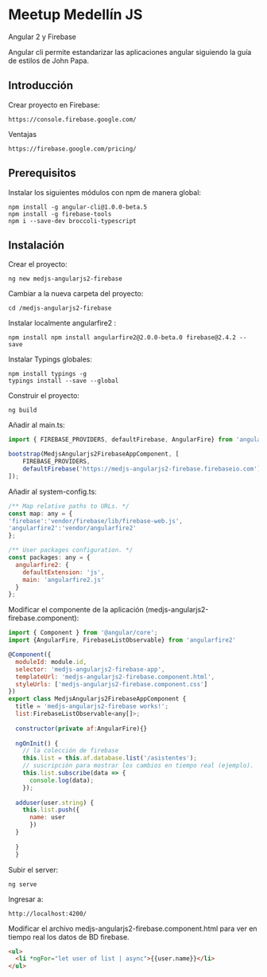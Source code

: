 # Meetup Medellín JS

Angular 2 y Firebase

Angular cli permite estandarizar las aplicaciones angular siguiendo la guía de estilos de John Papa.

## Introducción

Crear proyecto en Firebase: 
```
https://console.firebase.google.com/
```

Ventajas
```
https://firebase.google.com/pricing/
```

## Prerequisitos

Instalar los siguientes módulos con npm de manera global:
```console
npm install -g angular-cli@1.0.0-beta.5
npm install -g firebase-tools
npm i --save-dev broccoli-typescript
```

## Instalación

Crear el proyecto:  
```console
ng new medjs-angularjs2-firebase
```

Cambiar a la nueva carpeta del proyecto: 
```console
cd /medjs-angularjs2-firebase
```

Instalar localmente angularfire2 : 
```console
npm install npm install angularfire2@2.0.0-beta.0 firebase@2.4.2 --save
```

Instalar Typings globales:
```console
npm install typings -g
typings install --save --global
```

Construir el proyecto:
```console
ng build
```

Añadir al main.ts:
```javascript
import { FIREBASE_PROVIDERS, defaultFirebase, AngularFire} from 'angularfire2';

bootstrap(MedjsAngularjs2FirebaseAppComponent, [
	FIREBASE_PROVIDERS,
	defaultFirebase('https://medjs-angularjs2-firebase.firebaseio.com')
]);
```

Añadir al system-config.ts:
```javascript
/** Map relative paths to URLs. */
const map: any = {
'firebase':'vendor/firebase/lib/firebase-web.js',
'angularfire2':'vendor/angularfire2'
};

/** User packages configuration. */
const packages: any = {
  angularfire2: {
    defaultExtension: 'js',
	main: 'angularfire2.js'
  }
};
```

Modificar el componente de la aplicación (medjs-angularjs2-firebase.component):
```javascript
import { Component } from '@angular/core';
import {AngularFire, FirebaseListObservable} from 'angularfire2'

@Component({
  moduleId: module.id,
  selector: 'medjs-angularjs2-firebase-app',
  templateUrl: 'medjs-angularjs2-firebase.component.html',
  styleUrls: ['medjs-angularjs2-firebase.component.css']
})
export class MedjsAngularjs2FirebaseAppComponent {
  title = 'medjs-angularjs2-firebase works!';
  list:FirebaseListObservable<any[]>;
  
  constructor(private af:AngularFire){}
  
  ngOnInit() {
    // la colección de firebase
    this.list = this.af.database.list('/asistentes');  
	// suscripción para mostrar los cambios en tiempo real (ejemplo).
	this.list.subscribe(data => {
	  console.log(data);
	});
	
  adduser(user.string) {
    this.list.push({
      name: user
	  })
  }
	
  }
  }
```

Subir el server:
```console
ng serve
````

Ingresar a:
```
http://localhost:4200/
```

Modificar el archivo medjs-angularjs2-firebase.component.html para ver en tiempo real los datos de BD firebase.
```html
<ul>
  <li *ngFor="let user of list | async">{{user.name}}</li>
</ul>
```
